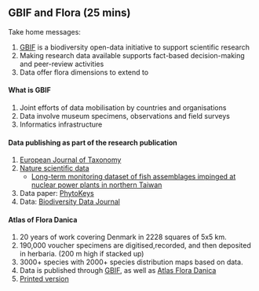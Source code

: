 ## GBIF and Flora (25 mins) ##

Take home messages:
1. [GBIF](https://demo.gbif.org/what-is-gbif) is a biodiversity open-data initiative to support scientific research
2. Making research data available supports fact-based decision-making and peer-review activities
3. Data offer flora dimensions to extend to


#### What is GBIF ####
1. Joint efforts of data mobilisation by countries and organisations
2. Data involve museum specimens, observations and field surveys
3. Informatics infrastructure

#### Data publishing as part of the research publication ####
1. [European Journal of Taxonomy](http://www.europeanjournaloftaxonomy.eu/index.php/ejt)
2. [Nature scientific data](http://www.nature.com/sdata/)
    - [Long-term monitoring dataset of fish assemblages impinged at nuclear power plants in northern Taiwan](http://www.nature.com/articles/sdata201571)
3. Data paper: [PhytoKeys](http://phytokeys.pensoft.net/)
4. Data: [Biodiversity Data Journal](http://bdj.pensoft.net/)

#### Atlas of Flora Danica ####
1. 20 years of work covering Denmark in 2228 squares of 5x5 km.
2. 190,000 voucher specimens are digitised,recorded, and then deposited in herbaria. (200 m high if stacked up)
3. 3000+ species with 2000+ species distribution maps based on data.
4. Data is published through [GBIF](https://demo.gbif.org/dataset/8df9af24-1fbd-4699-a545-9a2867ff25fe#description), as well as [Atlas Flora Danica](http://atlasfloradanica.dk/)
5. [Printed version](https://bibliotek.kk.dk/ting/collection/870970-basis%3A52129117)
